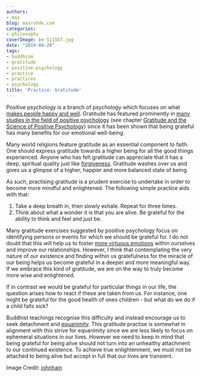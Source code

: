 ```yaml
---
authors:
- max
blog: maxrohde.com
categories:
- philosophy
coverImage: be-511557.jpg
date: "2019-04-20"
tags:
- buddhism
- gratitude
- positive-psychology
- practice
- practices
- psychology
title: 'Practice: Gratitude'
---
```


Positive psychology is a branch of psychology which focuses on what [makes people happy and well](https://maxrohde.com/2018/08/14/six-virtues-according-to-positive-psychology/). Gratitude has featured prominently in [many studies in the field of positive psychology](https://www.amazon.com/Handbook-Positive-Psychology-C-Snyder/dp/0195135334) (see chapter [Gratitude and the Science of Positive Psychology](http://ldysinger.stjohnsem.edu/@books1/Snyder_Hndbk_Positive_Psych/Snyder_Lopez_Handbook_of_Positive_Psychology.pdf#page=478)) since it has been shown that being grateful has many benefits for our emotional well-being.

Many world religions feature gratitude as an essential component to faith. One should express gratitude towards a higher being for all the good things experienced. Anyone who has felt gratitude can appreciate that it has a deep, spiritual quality just like [forgiveness](https://maxrohde.com/2019/04/07/practice-forgiveness/). Gratitude washes over us and gives us a glimpse of a higher, happier and more balanced state of being.

As such, practising gratitude is a prudent exercise to undertake in order to become more mindful and enlightened. The following simple practice aids with that:

1. Take a deep breath in, then slowly exhale. Repeat for three times.
2. Think about what a wonder it is that you are alive. Be grateful for the ability to think and feel and just be.

Many gratitude exercises suggested by positive psychology focus on identifying persons or events for which we should be grateful for. I do not doubt that this will help us to foster [more virtuous emotions](https://maxrohde.com/2018/08/14/six-virtues-according-to-positive-psychology/) within ourselves and improve our relationships. However, I think that contemplating the very nature of our existence and finding within us gratefulness for the miracle of our being helps us become grateful in a deeper and more meaningful way. If we embrace this kind of gratitude, we are on the way to truly become more wise and enlightened.

If in contrast we would be grateful for particular things in our life, the question arises how to react if these are taken from us. For instance, one might be grateful for the good health of ones children - but what do we do if a child falls sick?

Buddhist teachings recognise this difficulty and instead encourage us to seek detachment and [equanimity](https://maxrohde.com/2018/08/28/the-four-immeasurable-minds/). This gratitude practise is somewhat in alignment with this strive for equanimity since we are less likely to focus on ephemeral situations in our lives. However we need to keep in mind that being grateful for being alive should not turn into an unhealthy attachment to our continued existence. To achieve true enlightenment, we must not be attached to being alive but accept in full that our lives are transient.

Image Credit: [johnhain](https://pixabay.com/illustrations/be-being-presence-here-now-spirit-511557/)